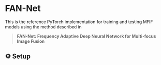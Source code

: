 # FAN-Net

This is the reference PyTorch implementation for training and testing MFIF models using the method described in
> **FAN-Net: Frequency Adaptive Deep Neural Network for Multi-focus Image Fusion**


## ⚙️ Setup
